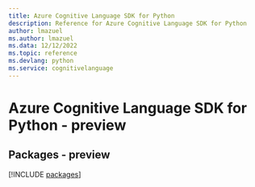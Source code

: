 ```yaml
---
title: Azure Cognitive Language SDK for Python
description: Reference for Azure Cognitive Language SDK for Python
author: lmazuel
ms.author: lmazuel
ms.data: 12/12/2022
ms.topic: reference
ms.devlang: python
ms.service: cognitivelanguage
---
```

# Azure Cognitive Language SDK for Python - preview
## Packages - preview
[!INCLUDE [packages](cognitive-language-index.md)]